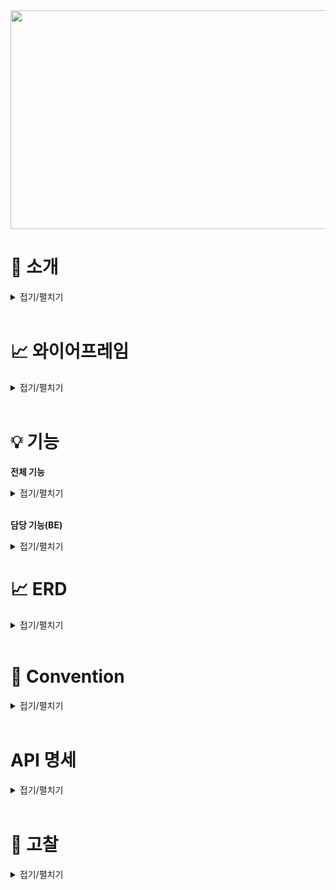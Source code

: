 <img src = "https://user-images.githubusercontent.com/117654450/223961253-bebdd6e8-e467-4c6f-884e-d7fe1e953712.png" height = "350px" width = "680px" allign = "left">


# 📝 소개
<details>
<summary>접기/펼치기</summary>

</br>

* **프로젝트명** : CELOG

* **주제** : 개발자들을 위한 블로그, 벨로그를 클론한 개발자 커뮤니티 사이트입니다. 


* **기간** : 2023년 3월 3일 ~ 2023년 3월 9일


* **팀원**

  * **백엔드** : [강혜광](https://github.com/kingaser), [김우영](https://github.com/micheal1woo), [이상훈](https://github.com/strangehoon)
  * **프론트엔드** : [박정현](https://github.com/swing-park), [남궁윤서](https://github.com/lionloopy)  
  
* **프론트엔드 깃허브** : [Celog front](https://github.com/Celog-clone/Celog-front)

* **STACK** 
  * <img src="https://img.shields.io/badge/java-007396?style=for-the-badge&logo=java&logoColor=white"> <img src="https://img.shields.io/badge/mysql-4479A1?style=for-the-badge&logo=mysql&logoColor=white"> <img src="https://img.shields.io/badge/spring-6DB33F?style=for-the-badge&logo=spring&logoColor=white"> <img src="https://img.shields.io/badge/github-181717?style=for-the-badge&logo=github&logoColor=white"> <img src="https://img.shields.io/badge/git-F05032?style=for-the-badge&logo=git&logoColor=white"> <img src="https://img.shields.io/badge/amazonaws-232F3E?style=for-the-badge&logo=amazonaws&logoColor=white"> <img src = "https://img.shields.io/badge/SpringBoot-6DB33F.svg?&style=for-the-badge&logo=SpringBoot&logoColor=white"> <img src = "https://img.shields.io/badge/Amazon%20S3-569A31.svg?&style=for-the-badge&logo=Amazon%20S3&logoColor=white"> <img src = "https://img.shields.io/badge/Amazon%20RDS-569A31.svg?&style=for-the-badge&logo=Amazon%20RDS&logoColor=white">
</details>

</br>

# 📈 와이어프레임

<details>
<summary>접기/펼치기</summary>

</br>

<img src = "https://user-images.githubusercontent.com/117654450/223966816-e62d740e-988f-4a54-82ac-9c2f74463894.png" height = "350px" width = "680px" allign = "left">


</details>

</br>

# 💡 기능

**전체 기능**
<details>
<summary>접기/펼치기</summary>

</br>

- 로그인 
    - Validation check (아이디, PW 최소 글자 수 등..)
    - 유저 여부 체크
    - Access-Token cookie 저장
- 회원가입
    - Validation check (아이디, PW 최소 글자 수 등…)
    - 유저 중복 체크
- 메인페이지 
    - 전체 게시글 조회
    - 게시글 검색 (keyword)
    - Infinite Scroll (only front)
    - 상세페이지,마이페이지,작성페이지 routing
- 상세페이지 
    - 게시글 조회 (이미지,타이틀,콘텐트,좋아요갯수,리뷰 …)
    - 좋아요 추가, 취소
    - 댓글 작성,수정,삭제
- 마이페이지 
    - 내가 쓴 글 조회
    - 상세페이지 routing
- 작성(수정)페이지 
    - 게시글 작성,수정,삭제
    - 이미지 미리보기

</details>

</br> 


**담당 기능(BE)**
<details>
<summary>접기/펼치기</summary>

</br>

* 강혜광
    * 댓글 작성
    * 댓글 수정
    * 댓글 삭제
    * 좋아요 추가/삭제
    * 마이페이지
* 김우영
    * 로그인 요청
    * 회원 가입
    * 회원 중복 확인
    * 토큰 갱신
    * 스프링 시큐리티
* 이상훈
    * 게시글 작성
    * 게시글 수정
    * 게시글 삭제
    * 게시글 전체 조회
    * 게시글 키워드 검색
* 공통
    * 오류 해결
    * 리펙토링
</details>

# 📈 ERD 
<details>
<summary>접기/펼치기</summary>

</br>

<img src = "https://user-images.githubusercontent.com/117654450/223970363-c1fde9cd-b15a-4eb1-83d8-1b47c1d7a5e9.png" height = "350px" width = "680px" allign = "left"> 
</details>

</br> 

# 🧐 Convention
<details>
<summary>접기/펼치기</summary>

- ### URL 네이밍 규칙
   
    **1. 명사를 사용한다.**
    
    나쁜 예 : www.fomagran.com/get-users
    좋은 예 : www.fomagran.com/users
    
    **2. 소문자를 사용한다.**
    
    나쁜 예 : www.fomagran.com/Users
    좋은 예 : www.fomagran.com/users
    
    **3. 복수형을 사용한다.**
    
    나쁜 예 : www.fomagran.com/user
    좋은 예 : www.fomagran.com/users
    
    **4. 구분자는 "-"(하이픈)을 사용한다. (카멜 케이스도 허용되지 않음)**
    
    나쁜 예: [www.fomagran.com/](http://www.fomagran.com/)very_good_users
           ,[www.fomagran.com/](http://www.fomagran.com/)veryGoodUsers </br>
    좋은 예 : [www.fomagran.com/](http://www.fomagran.com/)very-good-users
    
    **5. url의 마지막엔 슬래쉬를 포함하지 않음**
    
    나쁜 예 : [www.fomagran.com/](http://www.fomagran.com/)very-good-users/ </br>
    좋은 예 : [www.fomagran.com/](http://www.fomagran.com/)very-good-users
    
    **6. 파일 확장자는 포함하지 않음**
    
    나쁜 예 : [www.fomagran.com/](http://www.fomagran.com/)photos/image.jpg </br>
    좋은 예 : [www.fomagran.com/](http://www.fomagran.com/)photos/image
    
 </br>
    
- ### Git Commit Convention
   
    **`태그 : 제목`의 형태이며, `:`뒤에만 space가 있음에 유의한다.**
    
    - `feat` : 새로운 기능 추가
    - `fix` : 버그 수정
    - `docs` : 문서 수정
    - `style` : 코드 포맷팅, 세미콜론 누락, 코드 변경이 없는 경우
    - `refactor` : 코드 리펙토링
    - `test` : 테스트 코드, 리펙토링 테스트 코드 추가
    - `chore` : 빌드 업무 수정, 패키지 매니저 수정

</br>

-  ### 스프링 네이밍 컨벤션
    - 서비스 클래스 안에서 메서드 명을 작성 할 때는 아래와 같은 접두사를 붙인다.
        
        findOrder() - 조회 유형의 service 메서드
        
        addOrder() - 등록 유형의 service 메서드
        
        modifyOrder() - 변경 유형의 service 메서드
        
        removeOrder() - 삭제 유형의 service 메서드
        
        saveOrder() – 등록/수정/삭제 가 동시에 일어나는 유형의 service 메서드
        
    - 컨트롤러 클래스 안에서 메서드 명을 작성 할 때는 아래와 같은 접미사를 붙인다.
        
        orderList() – 목록 조회 유형의 서비스
        
        orderDetails() – 단 건 상세 조회 유형의 controller 메서드
        
        orderSave() – 등록/수정/삭제 가 동시에 일어나는 유형의 controller 메서드
        
        orderAdd() – 등록만 하는 유형의 controller 메서드
        
        orderModify() – 수정만 하는 유형의 controller 메서드
        
        orderRemove() – 삭제만 하는 유형의 controller 메서드
</details>

</br>

# API 명세
<details>
<summary>접기/펼치기</summary>

</br>

<img src = "Celog-API - www.notion.so.png" height = "350px" width = "680px" allign = "left"> 
</details>

</br> 

# 🔨 고찰
<details>
<summary>접기/펼치기</summary>

</br>

* **API 명세서의 잦은 수정** : 아직은 정확한 API 명세서의 초기 작성능력이 많이 부족한것을 느낌.
* **프론트와의 소통** : 어느정도 소통이 잘 됐다고 생각하지만 백엔드에서 API관련 수정된 부분을 바로바로 전달해야하는 부분에서 실수가 많아 소통이 조금 안됐다고 생각함.
* **게시글 상세조회 페이지 화면이 나오지 않음** : 게시글과 댓글에서 닉네임이 모두 나와야하는데 게시글의 닉네임과 댓글의 닉네임의 변수가 같아서 화면이 깨짐 → 상세조회 페이지에서만 댓글 닉네임 변수 이름 수정.
* **설정 오류** : IAM의 권한 정책을 설정할 때, 불필요한 정책을 추가하였더니 에러가 발생하였음.  에러 메세지를 구글링해도 나오지 않았음. S3 이미지 업로드시에도 S3 설정 관련해서 오류가 많았는데, EC2나 S3등 과 같은 클라우드 서비스를 사용할때 초기 설정의 중요성을 느꼈음.
</details>

